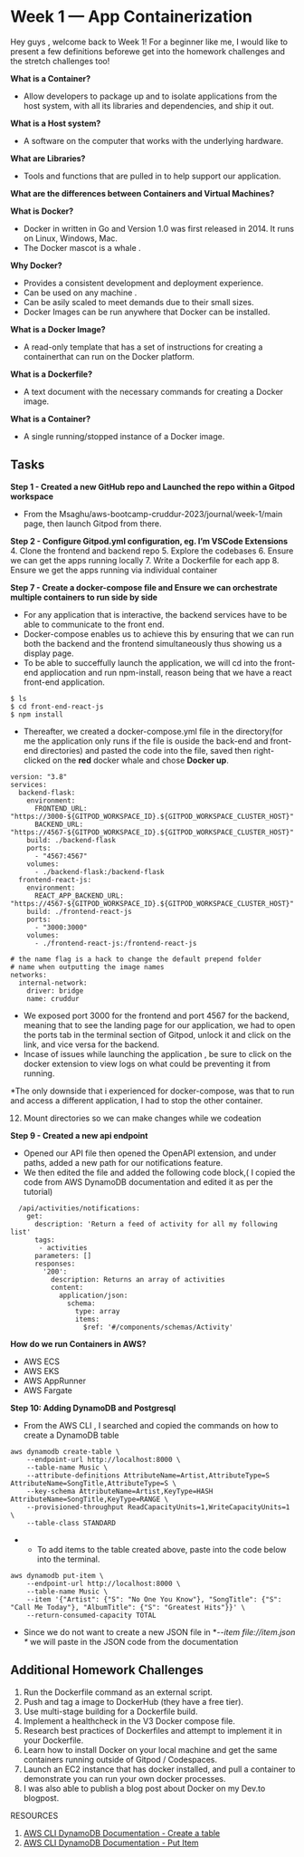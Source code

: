 # Week 1 — App Containerization
 Hey guys , welcome back to Week 1!
 For a beginner like me, I would like to present a few definitions beforewe get into the homework challenges and the stretch challenges too!
 
**What is a Container?**
- Allow developers to package up and to isolate applications from the host system, with all its libraries and dependencies, and ship it out.

**What is a Host system?**
- A software on the computer that works with the underlying hardware.

**What are Libraries?**
- Tools and functions that are pulled in to help support our application.

**What are the differences between Containers and Virtual Machines?**

**What is Docker?**
- Docker in written in Go and Version 1.0 was first released in 2014. It runs on Linux, Windows, Mac.
- The Docker mascot is a whale .

**Why Docker?**
- Provides a consistent development and deployment experience.
- Can be used on any machine .
- Can be asily scaled to meet demands due to their small sizes.
- Docker Images can be run anywhere that Docker can be installed.

**What is a Docker Image?**
- A read-only template that has a set of instructions for creating a containerthat can run on the Docker platform.

**What is a Dockerfile?**
- A text document with the necessary commands for creating a Docker image.

**What is a Container?**
- A single running/stopped instance of a Docker image.

## Tasks
**Step 1 - Created a new GitHub repo and Launched the repo within a Gitpod workspace**
- From the Msaghu/aws-bootcamp-cruddur-2023/journal/week-1/main page, then launch Gitpod from there.

**Step 2 - Configure Gitpod.yml configuration, eg. I’m VSCode Extensions**
4. Clone the frontend and backend repo
5. Explore the codebases
6. Ensure we can get the apps running locally
7. Write a Dockerfile for each app
8. Ensure we get the apps running via individual container

**Step 7 - Create a docker-compose file and Ensure we can orchestrate multiple containers to run side by side**
- For any application that is interactive, the backend services have to be able to communicate to the front end.
- Docker-compose enables us to achieve this by ensuring that we can run both the backend and the frontend simultaneously thus showing us a display page.
- To be able to succeffully launch the application, we will cd into the front-end appliocation and run npm-install, reason being that we have a react front-end application.

```
$ ls
$ cd front-end-react-js
$ npm install
```

- Thereafter, we created a docker-compose.yml file in the directory(for me the application only runs if the file is ouside the back-end and front-end directories) and pasted the code into the file, saved then right-clicked on the **red** docker whale and chose **Docker up**.

```
version: "3.8"
services:
  backend-flask:
    environment:
      FRONTEND_URL: "https://3000-${GITPOD_WORKSPACE_ID}.${GITPOD_WORKSPACE_CLUSTER_HOST}"
      BACKEND_URL: "https://4567-${GITPOD_WORKSPACE_ID}.${GITPOD_WORKSPACE_CLUSTER_HOST}"
    build: ./backend-flask
    ports:
      - "4567:4567"
    volumes:
      - ./backend-flask:/backend-flask
  frontend-react-js:
    environment:
      REACT_APP_BACKEND_URL: "https://4567-${GITPOD_WORKSPACE_ID}.${GITPOD_WORKSPACE_CLUSTER_HOST}"
    build: ./frontend-react-js
    ports:
      - "3000:3000"
    volumes:
      - ./frontend-react-js:/frontend-react-js

# the name flag is a hack to change the default prepend folder
# name when outputting the image names
networks: 
  internal-network:
    driver: bridge
    name: cruddur
```

- We exposed port 3000 for the frontend and port 4567 for the backend, meaning that to see the landing page for our application, we had to open the ports tab in the terminal section of Gitpod, unlock it and click on the link, and vice versa for the backend.
- Incase of issues while launching the application , be sure to click on the docker extension to view logs on what could be preventing it from running. 

*The only downside that i experienced for docker-compose, was that to run and access a different application, I had to stop the other container.


12. Mount directories so we can make changes while we codeation

**Step 9 - Created a new api endpoint**
- Opened our API file then opened the OpenAPI extension, and under paths, added a new path for our notifications feature.
- We then  edited the file and added the following code block,( I copied the code from AWS DynamoDB documentation and edited it as per the tutorial)

```
  /api/activities/notifications:
    get: 
      description: 'Return a feed of activity for all my following list'
      tags:
       - activities
      parameters: []
      responses:
        '200':
          description: Returns an array of activities
          content:
            application/json:
              schema:
                type: array
                items:
                  $ref: '#/components/schemas/Activity'
```

**How do we run Containers in AWS?**
- AWS ECS
- AWS EKS
- AWS AppRunner
- AWS Fargate

**Step 10: Adding DynamoDB and Postgresql**
- From the AWS CLI , I searched and copied the commands on how to create a DynamoDB table

```
aws dynamodb create-table \
    --endpoint-url http://localhost:8000 \
    --table-name Music \
    --attribute-definitions AttributeName=Artist,AttributeType=S AttributeName=SongTitle,AttributeType=S \
    --key-schema AttributeName=Artist,KeyType=HASH AttributeName=SongTitle,KeyType=RANGE \
    --provisioned-throughput ReadCapacityUnits=1,WriteCapacityUnits=1 \
    --table-class STANDARD
```

- - To add items to the table created above, paste into the code below into the terminal.

```
aws dynamodb put-item \
    --endpoint-url http://localhost:8000 \
    --table-name Music \
    --item '{"Artist": {"S": "No One You Know"}, "SongTitle": {"S": "Call Me Today"}, "AlbumTitle": {"S": "Greatest Hits"}}' \
    --return-consumed-capacity TOTAL 

```
- Since we do not want to create a new JSON file in  **--item file://item.json \**  we will paste in the JSON code from the documentation 


## Additional Homework Challenges

1. Run the Dockerfile command as an external script.
2. Push and tag a image to DockerHub (they have a free tier).
3. Use multi-stage building for a Dockerfile build.
4. Implement a healthcheck in the V3 Docker compose file.
5. Research best practices of Dockerfiles and attempt to implement it in your Dockerfile.
6. Learn how to install Docker on your local machine and get the same containers running outside of Gitpod / Codespaces.
7. Launch an EC2 instance that has docker installed, and pull a container to demonstrate you can run your own docker processes.
8. I was also able to publish a blog post about Docker on my Dev.to blogpost.

RESOURCES
1. [AWS CLI DynamoDB Documentation - Create a table](https://awscli.amazonaws.com/v2/documentation/api/latest/reference/dynamodb/create-table.html)
2. [AWS CLI DynamoDB Documentation - Put Item](https://awscli.amazonaws.com/v2/documentation/api/latest/reference/dynamodb/put-item.html#examples)
